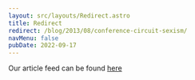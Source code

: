 ```yaml
---
layout: src/layouts/Redirect.astro
title: Redirect
redirect: /blog/2013/08/conference-circuit-sexism/
navMenu: false
pubDate: 2022-09-17
---
```

<div>
Our article feed can be found <a href="/blog/2013/08/conference-circuit-sexism/">here</a>
</div>
